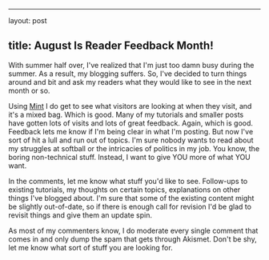 <hr />

<p>layout: post</p>

<h2>title: August Is Reader Feedback Month!</h2>

<p>With summer half over, I've realized that I'm just too damn busy during the summer.  As a result, my blogging suffers.  So, I've decided to turn things around and bit and ask my readers what they would like to see in the next month or so.</p>

<p>
Using <a href="http://haveamint.com">Mint</a> I do get to see what visitors are looking at when they visit, and it's a mixed bag.  Which is good.  Many of my tutorials and smaller posts have gotten lots of visits and lots of great feedback.  Again, which is good.  Feedback lets me know if I'm being clear in what I'm posting.  But now I've sort of hit a lull and run out of topics.  I'm sure nobody wants to read about my struggles at softball or the intricacies of politics in my job.  You know, the boring non-technical stuff.  Instead, I want to give YOU more of what YOU want.  
</p>

<p>
In the comments, let me know what stuff you'd like to see.  Follow-ups to existing tutorials, my thoughts on certain topics, explanations on other things I've blogged about.  I'm sure that some of the existing content might be slightly out-of-date, so if there is enough call for revision I'd be glad to revisit things and give them an update spin.  
</p>

<p>
As most of my commenters know, I do moderate every single comment that comes in and only dump the spam that gets through Akismet.  Don't be shy, let me know what sort of stuff you are looking for.
</p>
